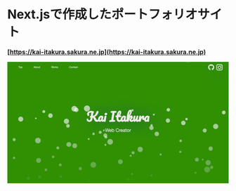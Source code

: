 # Next.jsで作成したポートフォリオサイト　
**[https://kai-itakura.sakura.ne.jp](https://kai-itakura.sakura.ne.jp)**

![portfolioサイト](./portfolio.gif)
